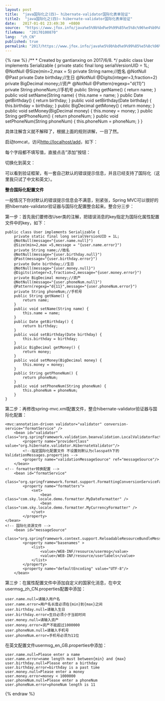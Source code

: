 ```yaml
---
layout: post
title:  "java国际化之(四)— hibernate-validator国际化表单验证"
title2:  "java国际化之(四)— hibernate-validator国际化表单验证"
date:   2017-01-01 23:49:30  +0800
source:  "https://www.jfox.info/java%e5%9b%bd%e9%99%85%e5%8c%96%e4%b9%8b-%e5%9b%9b-hibernate-validator%e5%9b%bd%e9%99%85%e5%8c%96%e8%a1%a8%e5%8d%95%e9%aa%8c%e8%af%81.html"
fileName:  "20170100870"
lang:  "zh_CN"
published: true
permalink: "2017/https://www.jfox.info/java%e5%9b%bd%e9%99%85%e5%8c%96%e4%b9%8b-%e5%9b%9b-hibernate-validator%e5%9b%bd%e9%99%85%e5%8c%96%e8%a1%a8%e5%8d%95%e9%aa%8c%e8%af%81.html"
---
```

{% raw %}
/**
     * Created by gantianxing on 2017/6/8.
     */
    public class User implements Serializable {
        private static final long serialVersionUID = 1L;
        @NotNull
        @Size(min=2,max = 5)
        private String name;//姓名
        @NotNull
        @Past
        private Date birthday;//生日
        @NotNull
        @Digits(integer=3,fraction=2)
        private BigDecimal money;//资产
        @NotNull
        @Pattern(regexp="d{11}")
        private String phoneNum;//手机号
        public String getName() {
            return name;
        }
        public void setName(String name) {
            this.name = name;
        }
        public Date getBirthday() {
            return birthday;
        }
        public void setBirthday(Date birthday) {
            this.birthday = birthday;
        }
        public BigDecimal getMoney() {
            return money;
        }
        public void setMoney(BigDecimal money) {
            this.money = money;
        }
        public String getPhoneNum() {
            return phoneNum;
        }
        public void setPhoneNum(String phoneNum) {
            this.phoneNum = phoneNum;
        }
    }

具体注解含义就不解释了，根据上面的规则讲解，一目了然。

启动tomcat，访问[http://localhost/add](https://www.jfox.info/go.php?url=http://localhost/add)，如下：

每个字段都不填写值，直接点击”添加”按钮：

切换化到英文：

可以看到验证框架，有一套自己默认的错误提示信息，并且已经支持了国际化（这里我只试了中文和英文）。

**整合国际化配置文件**

一般情况下你对默认的错误提示信息会不满意，别紧张，Spring MVC可以很好的把hibernate-validator验证器与国际化配置整合起来。整合分三步：

第一步：首先我们要修改User类的注解，把错误消息的key指定为国际化属性配置文件中的key，如下：

    public class User implements Serializable {
        private static final long serialVersionUID = 1L;
        @NotNull(message="{user.name.null}")
        @Size(min=2,max =5,message = "{user.name.error}")
        private String name;//姓名
        @NotNull(message="{user.birthday.null}")
        @Past(message="{user.birthday.error}")
        private Date birthday;//生日
        @NotNull(message="{user.money.null}")
        @Digits(integer=3,fraction=2,message="{user.money.error}")
        private BigDecimal money;//资产
        @NotNull(message="{user.phoneNum.null}")
        @Pattern(regexp="d{11}",message="{user.phoneNum.error}")
        private String phoneNum;//手机号
        public String getName() {
            return name;
        }
        public void setName(String name) {
            this.name = name;
        }
        public Date getBirthday() {
            return birthday;
        }
        public void setBirthday(Date birthday) {
            this.birthday = birthday;
        }
        public BigDecimal getMoney() {
            return money;
        }
        public void setMoney(BigDecimal money) {
            this.money = money;
        }
        public String getPhoneNum() {
            return phoneNum;
        }
        public void setPhoneNum(String phoneNum) {
            this.phoneNum = phoneNum;
        }
    }

第二步：再修改spring-mvc.xml配置文件，整合hibernate-validator验证器与国际化配置：

    <mvc:annotation-driven validator="validator" conversion-service="formatService" />
        <bean id="validator" class="org.springframework.validation.beanvalidation.LocalValidatorFactoryBean">
            <property name="providerClass"  value="org.hibernate.validator.HibernateValidator"/>
            <!--指定国际化配置文件 不设置则默认为classpath下的 ValidationMessages.properties -->
            <property name="validationMessageSource" ref="messageSource"/>
        </bean>
    <!-- formatter转换配置 -->
        <bean id="formatService"
              class="org.springframework.format.support.FormattingConversionServiceFactoryBean">
            <property name="formatters">
                <set>
                    <bean class="com.sky.locale.demo.formatter.MyDateFormatter" />
                    <bean class="com.sky.locale.demo.formatter.MyCurrencyFormatter" />
                </set>
            </property>
    </bean>
    <!-- 国际化资源文件 -->
        <bean id="messageSource"
              class="org.springframework.context.support.ReloadableResourceBundleMessageSource">
            <property name="basenames" >
                <list>
                    <value>/WEB-INF/resource/usermsg</value>
                    <value>/WEB-INF/resource/userlabels</value>
                </list>
            </property>
            <property name="defaultEncoding" value="UTF-8"/>
        </bean>

第三步：在属性配置文件中添加自定义的国家化消息，在中文usermsg_zh_CN.properties配置中添加：

    user.name.null=请输入用户名
    user.name.error=用户名长度必须在{min}到{max}之间
    user.birthday.null=请输入生日
    user.birthday.error=生日必须小于当前时间
    user.money.null=请输入资产
    user.money.error=资产不能超过1000000
    user.phoneNum.null=请输入手机号
    user.phoneNum.error=手机号必须为11位

在英文配置文件usermsg_en_GB.properties中添加：

    user.name.null=Please enter a name
    user.name.error=name length must between{min} and {max}
    user.birthday.null=Please enter a birthday
    user.birthday.error=birthday is a past time
    user.money.null=Please enter a money
    user.money.error=money < 1000000
    user.phoneNum.null=Please enter a phoneNum
    user.phoneNum.error=phoneNum length is 11
{% endraw %}
